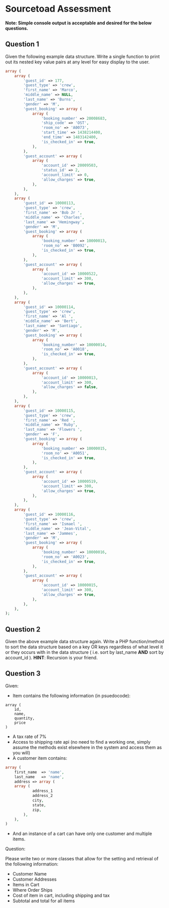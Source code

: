  # Sourcetoad Assessment

**Note: Simple console output is acceptable and desired for the below questions.**

## Question 1

Given the following example data structure. Write a single function to print out its nested key value pairs at any level for easy display to the user.

```php
array (  
    array (
        'guest_id' => 177,
        'guest_type' => 'crew',
        'first_name' => 'Marco',
        'middle_name' => NULL,
        'last_name' => 'Burns',
        'gender' => 'M',
        'guest_booking' => array (  
            array (
                'booking_number' => 20008683,
                'ship_code' => 'OST',
                'room_no' => 'A0073',
                'start_time' => 1438214400,
                'end_time' => 1483142400,
                'is_checked_in' => true,
            ),
        ),
        'guest_account' => array (  
            array (
                'account_id' => 20009503,
                'status_id' => 2,
                'account_limit' => 0,
                'allow_charges' => true,
            ),
        ),
    ),
    array (
        'guest_id' => 10000113,
        'guest_type' => 'crew',
        'first_name' => 'Bob Jr ',
        'middle_name' => 'Charles',
        'last_name' => 'Hemingway',
        'gender' => 'M',
        'guest_booking' => array (  
            array (
                'booking_number' => 10000013,
                'room_no' => 'B0092',
                'is_checked_in' => true,
            ),
        ),
        'guest_account' => array (  
            array (
                'account_id' => 10000522,
                'account_limit' => 300,
                'allow_charges' => true,
            ),
        ),
    ),
    array (
        'guest_id' => 10000114,
        'guest_type' => 'crew',
        'first_name' => 'Al ',
        'middle_name' => 'Bert',
        'last_name' => 'Santiago',
        'gender' => 'M',
        'guest_booking' => array (  
            array (
                'booking_number' => 10000014,
                'room_no' => 'A0018',
                'is_checked_in' => true,
            ),
        ),
        'guest_account' => array (  
            array (
                'account_id' => 10000013,
                'account_limit' => 300,
                'allow_charges' => false,
            ),
        ),
    ),
    array (
        'guest_id' => 10000115,
        'guest_type' => 'crew',
        'first_name' => 'Red ',
        'middle_name' => 'Ruby',
        'last_name' => 'Flowers ',
        'gender' => 'F',
        'guest_booking' => array (  
            array (
                'booking_number' => 10000015,
                'room_no' => 'A0051',
                'is_checked_in' => true,
            ),
        ),
        'guest_account' => array (  
            array (
                'account_id' => 10000519,
                'account_limit' => 300,
                'allow_charges' => true,
            ),
        ),
    ),
    array (
        'guest_id' => 10000116,
        'guest_type' => 'crew',
        'first_name' => 'Ismael ',
        'middle_name' => 'Jean-Vital',
        'last_name' => 'Jammes',
        'gender' => 'M',
        'guest_booking' => array (  
            array (
                'booking_number' => 10000016,
                'room_no' => 'A0023',
                'is_checked_in' => true,
            ),
        ),
        'guest_account' => array (  
            array (
                'account_id' => 10000015,
                'account_limit' => 300,
                'allow_charges' => true,
            ),
        ),
    ),
);
```

## Question 2

Given the above example data structure again. Write a PHP function/method to sort the data structure based on a key OR keys regardless of what level it or they occurs with in the data structure ( i.e. sort by last_name **AND** sort by account_id ). **HINT**: Recursion is your friend.

## Question 3

Given:
- Item contains the following information (in psuedocode):
```
array (
    id,
    name,
    quantity,
    price
)
```

- A tax rate of 7%
- Access to shipping rate api (no need to find a working one, simply assume the methods exist elsewhere in the system and access them as you will)
- A customer item contains:

```php
array (
    first_name  => 'name',
    last_name   => 'name',
    address => array (
    array (
            address_1
            address_2
            city,
            state,
            zip,
        ),
    ),
)
```

- And an instance of a cart can have only one customer and multiple items.

Question:

Please write two or more classes that allow for the setting and retrieval of the following information:
- Customer Name
- Customer Addresses
- Items in Cart
- Where Order Ships
- Cost of item in cart, including shipping and tax
- Subtotal and total for all items
